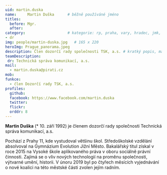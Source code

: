 ```yaml
---
uid: martin.duska
name:     Martin Duška  	# běžně používáné jméno
titles:
  before: Mgr. 
  after:
category:                 	# kategorie: rp, praha, vary, hradec, jmk, senat
- dr
img: people/martin-duska.jpg   # 165 x 220
heroImg: Prague_panorama.jpeg
description: Člen dozorčí rady společnosti TSK, a.s. # kratký popis, max 160 znaků
teamDescription: 
 dr: Technická správa komunikací, a.s.
mail:
  - martin.duska@pirati.cz
mob:			 
funkce: 
  - člen Dozorčí rady TSK, a.s.
profiles:
  github:       
  facebook: https://www.facebook.com/martin.duska
  twitter: 		  
  flickr:		  
  orddr: 8
---
```


**Martin Duška** (* 10. září 1992) je členem dozorčí rady společnosti Technická správa komunikací, a.s.

Pochází z Prahy 11, kde vystudoval většinu škol. Středoškolské vzdělání absolvoval na Gymnázium Evolution Jižní Město. Bakalářský titul získal v roce 2015 na Vysoké škole aplikovaného práva v oboru sociálně právní činnosti. Zajímá se o vliv nových technologií na proměnu společnosti, výtvarné umění, historii. V únoru 2019 byl po čtyřech měsících vyjednávání o nové koalici na této městské části zvolen jejím radním.
